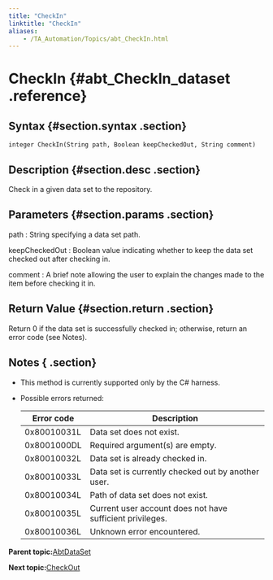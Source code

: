 ```yaml
--- 
title: "CheckIn"
linktitle: "CheckIn"
aliases: 
    - /TA_Automation/Topics/abt_CheckIn.html
---
```

# CheckIn {#abt_CheckIn_dataset .reference}

## Syntax {#section.syntax .section}

`integer CheckIn(String path, Boolean keepCheckedOut, String comment)`

## Description {#section.desc .section}

Check in a given data set to the repository.

## Parameters {#section.params .section}

path
:   String specifying a data set path.

keepCheckedOut
:   Boolean value indicating whether to keep the data set checked out after checking in.

comment
:   A brief note allowing the user to explain the changes made to the item before checking it in.

## Return Value {#section.return .section}

Return 0 if the data set is successfully checked in; otherwise, return an error code \(see Notes\).

## Notes { .section}

-   This method is currently supported only by the C\# harness.
-   Possible errors returned:

    |Error code|Description|
    |----------|-----------|
    |0x80010031L|Data set does not exist.|
    |0x8001000DL|Required argument\(s\) are empty.|
    |0x80010032L|Data set is already checked in.|
    |0x80010033L|Data set is currently checked out by another user.|
    |0x80010034L|Path of data set does not exist.|
    |0x80010035L|Current user account does not have sufficient privileges.|
    |0x80010036L|Unknown error encountered.|


**Parent topic:**[AbtDataSet](../../TA_Automation/Topics/abt_AbtDataSet.html)

**Next topic:**[CheckOut](../../TA_Automation/Topics/abt_CheckOut.html)

